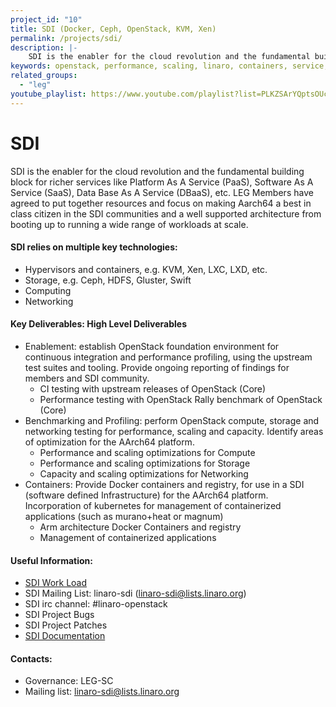 ```yaml
---
project_id: "10"
title: SDI (Docker, Ceph, OpenStack, KVM, Xen)
permalink: /projects/sdi/
description: |-
    SDI is the enabler for the cloud revolution and the fundamental building block for richer services like Platform As A Service (PaaS), Software As A Service (SaaS), Data Base As A Service (DBaaS), etc.
keywords: openstack, performance, scaling, linaro, containers, service, aarch64, optimizations, storage, testing
related_groups:
  - "leg"
youtube_playlist: https://www.youtube.com/playlist?list=PLKZSArYQptsOUcnuLbqQzJsbeJe5wFQN0
---
```

# SDI

SDI is the enabler for the cloud revolution and the fundamental building block for richer services like Platform As A Service (PaaS), Software As A Service (SaaS), Data Base As A Service (DBaaS), etc. LEG Members have agreed to put together resources and focus on making Aarch64 a best in class citizen in the SDI communities and a well supported architecture from booting up to running a wide range of workloads at scale.


#### SDI relies on multiple key technologies:

- Hypervisors and containers, e.g. KVM, Xen, LXC, LXD, etc.
- Storage, e.g. Ceph, HDFS, Gluster, Swift
- Computing
- Networking


#### Key Deliverables: High Level Deliverables

- Enablement:  establish OpenStack foundation environment for continuous integration and performance profiling, using the upstream test suites and tooling.  Provide ongoing reporting of findings for members and SDI community.
   - CI testing with upstream releases of OpenStack (Core)
   - Performance testing with OpenStack Rally benchmark of OpenStack (Core)
- Benchmarking and Profiling: perform OpenStack compute, storage and networking testing for performance, scaling and capacity. Identify areas of optimization for the AArch64 platform.
   - Performance and scaling optimizations for Compute
   - Performance and scaling optimizations for Storage
   - Capacity and scaling optimizations for Networking
- Containers:  Provide Docker containers and registry, for use in a SDI (software defined Infrastructure) for the AArch64 platform.  Incorporation of kubernetes for management of containerized applications (such as murano+heat or magnum)
   - Arm architecture Docker Containers and registry
   - Management of containerized applications

#### Useful Information:

- [SDI Work Load](https://docs.google.com/spreadsheets/d/1adtQIzk9XzVkJqPz3CmWyq0PGmgYi_xjfyANPaEmUNg/edit#gid=1934890087)
- SDI Mailing List: linaro-sdi (linaro-sdi@lists.linaro.org)
- SDI irc channel: #linaro-openstack
- SDI Project Bugs
- SDI Project Patches
- [SDI Documentation](https://collaborate.linaro.org/display/SDI/)

#### Contacts:

- Governance: LEG-SC
- Mailing list: linaro-sdi@lists.linaro.org
